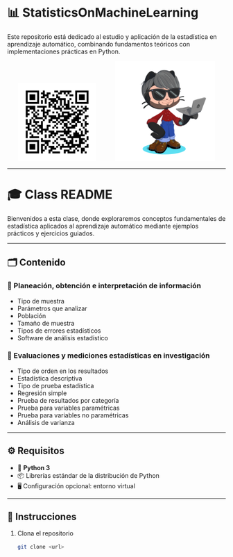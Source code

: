 # 📊 StatisticsOnMachineLearning

Este repositorio está dedicado al estudio y aplicación de la estadística en aprendizaje automático, combinando fundamentos teóricos con implementaciones prácticas en Python.

<p align="center">
  <img src="/images/QRcode.png" alt="Qr" width="180" style="margin-right:40px;"/>
  <img src="/images/Octocat.png" alt="Octocat" width="230"/>
</p>

---

# 🎓 Class README

Bienvenidos a esta clase, donde exploraremos conceptos fundamentales de estadística aplicados al aprendizaje automático mediante ejemplos prácticos y ejercicios guiados.

---

## 🗂 Contenido

### 📌 Planeación, obtención e interpretación de información
- Tipo de muestra  
- Parámetros que analizar  
- Población  
- Tamaño de muestra  
- Tipos de errores estadísticos  
- Software de análisis estadístico  

### 📌 Evaluaciones y mediciones estadísticas en investigación
- Tipo de orden en los resultados  
- Estadística descriptiva  
- Tipo de prueba estadística  
- Regresión simple  
- Prueba de resultados por categoría  
- Prueba para variables paramétricas  
- Prueba para variables no paramétricas  
- Análisis de varianza  

---

## ⚙️ Requisitos
- 🐍 **Python 3**  
- 📦 Librerías estándar de la distribución de Python  
- 🖥️ Configuración opcional: entorno virtual  

---

## 🚀 Instrucciones
1. Clona el repositorio  
   ```bash
   git clone <url>
